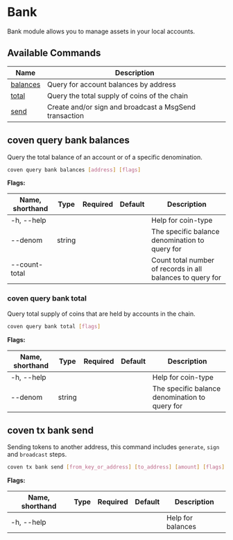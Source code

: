 # Bank

Bank module allows you to manage assets in your local accounts.

## Available Commands

| Name                                  | Description                                            |
| ------------------------------------- | ------------------------------------------------------ |
| [balances](#coven-query-bank-balances) | Query for account balances by address                  |
| [total](#coven-query-bank-total)       | Query the total supply of coins of the chain           |
| [send](#coven-tx-bank-send)            | Create and/or sign and broadcast a MsgSend transaction |

## coven query bank balances

Query the total balance of an account or of a specific denomination.

```bash
coven query bank balances [address] [flags]
```

**Flags:**

| Name, shorthand | Type   | Required | Default | Description                                                |
| --------------- | ------ | -------- | ------- | ---------------------------------------------------------- |
| -h, --help      |        |          |         | Help for coin-type                                         |
| --denom         | string |          |         | The specific balance denomination to query for             |
| --count-total   |        |          |         | Count total number of records in all balances to query for |

### coven query bank total

Query total supply of coins that are held by accounts in the chain.

```bash
coven query bank total [flags]
```

**Flags:**

| Name, shorthand | Type   | Required | Default | Description                                    |
| --------------- | ------ | -------- | ------- | ---------------------------------------------- |
| -h, --help      |        |          |         | Help for coin-type                             |
| --denom         | string |          |         | The specific balance denomination to query for |

## coven tx bank send

Sending tokens to another address, this command includes `generate`, `sign` and `broadcast` steps.

```bash
coven tx bank send [from_key_or_address] [to_address] [amount] [flags]
```

**Flags:**

| Name, shorthand | Type | Required | Default | Description       |
| --------------- | ---- | -------- | ------- | ----------------- |
| -h, --help      |      |          |         | Help for balances |
